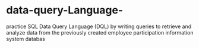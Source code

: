 # data-query-Language-
 practice SQL Data Query Language (DQL) by writing queries to retrieve and analyze data from the previously created employee participation information system databas
